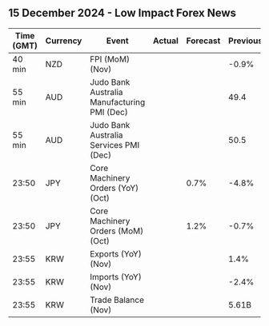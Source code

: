 ## 15 December 2024 - Low Impact Forex News

| Time (GMT) | Currency | Event | Actual | Forecast | Previous |
|------|----------|-------|--------|----------|----------|
| 40 min | NZD | FPI (MoM) (Nov) |  |  | -0.9% |
| 55 min | AUD | Judo Bank Australia Manufacturing PMI (Dec) |  |  | 49.4 |
| 55 min | AUD | Judo Bank Australia Services PMI (Dec) |  |  | 50.5 |
| 23:50 | JPY | Core Machinery Orders (YoY) (Oct) |  | 0.7% | -4.8% |
| 23:50 | JPY | Core Machinery Orders (MoM) (Oct) |  | 1.2% | -0.7% |
| 23:55 | KRW | Exports (YoY) (Nov) |  |  | 1.4% |
| 23:55 | KRW | Imports (YoY) (Nov) |  |  | -2.4% |
| 23:55 | KRW | Trade Balance (Nov) |  |  | 5.61B |
